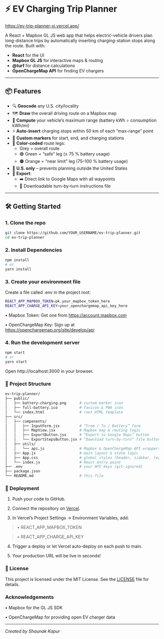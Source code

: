 # ⚡️ EV Charging Trip Planner

https://ev-trip-planner-xi.vercel.app/

A React + Mapbox GL JS web app that helps electric-vehicle drivers plan long-distance trips by automatically inserting charging-station stops along the route. Built with:

- **React** for the UI  
- **Mapbox GL JS** for interactive maps & routing  
- **@turf** for distance calculations  
- **OpenChargeMap API** for finding EV chargers  

---

## 📦 Features

- 🔍 **Geocode** any U.S. city/locality  
- 🗺️ **Draw** the overall driving route on a Mapbox map  
- 🔋 **Compute** your vehicle’s maximum range (battery kWh ÷ consumption kWh/mi)  
- ⚡ **Auto-insert** charging stops within 50 km of each “max-range” point  
- 📍 **Custom markers** for start, end, and charging stations  
- 📐 **Color-coded** route legs:  
  - Grey = overall route  
  - 🟢 Green = “safe” leg (≤ 75 % battery usage)  
  - 🟠 Orange = “near limit” leg (75–100 % battery usage)  
- 🚫 **U.S. only** – prevents planning outside the United States  
- 📄 **Export**:  
  - ➡️ Direct link to Google Maps with all waypoints  
  - 📝 Downloadable turn-by-turn instructions file  

---

## 🛠️ Getting Started

### 1. Clone the repo
```bash
git clone https://github.com/YOUR_USERNAME/ev-trip-planner.git
cd ev-trip-planner
```

### 2. Install Dependencies 
```bash
npm install
# or
yarn install
```

### 3. Create your environment file
Create a file called .env in the project root:
```bash
REACT_APP_MAPBOX_TOKEN=pk.your_mapbox_token_here
REACT_APP_CHARGE_API_KEY=your_openchargemap_api_key_here
```
• Mapbox Token: Get one from https://account.mapbox.com

• OpenChargeMap Key: Sign up at https://openchargemap.org/site/develop/api


### 4. Run the development server
```bash
npm start
# or
yarn start
```
Open http://localhost:3000 in your browser.


### 📂 Project Structure
```bash
ev-trip-planner/
├── public/
│   ├── battery-charging.png      # custom marker icon
│   ├── full-battery.ico          # favicon & PWA icon
│   └── index.html                # root HTML template
├── src/
│   ├── components/
│   │   ├── InputForm.jsx         # “From / To / Battery” form
│   │   ├── MapView.jsx           # Mapbox map & routing logic
│   │   ├── ExportButton.jsx      # “Export to Google Maps” button
│   │   └── ExportStepsButton.jsx # “Download turn-by-turn” file button
│   ├── utils/
│   │   └── api.js                # Mapbox & OpenChargeMap API wrappers
│   ├── App.js                    # main layout & state logic
│   ├── App.css                   # global styles (header, sidebar, legend)
│   └── index.js                  # React entry point
├── .env                          # your API keys (git-ignored)
├── package.json
└── README.md                     # this file
```


### 🚀 Deployment
1. Push your code to GitHub.

2. Connect the repository on [Vercel](https://vercel.com/new).

3. In Vercel’s Project Settings → Environment Variables, add:
   
>  • REACT_APP_MAPBOX_TOKEN

>  • REACT_APP_CHARGE_API_KEY

4. Trigger a deploy or let Vercel auto-deploy on each push to main.

5. Your production URL will be live in seconds!


### 📝 License
This project is licensed under the MIT License.
See the [LICENSE](https://mit-license.org/) file for details.


### Acknowledgements
• Mapbox for the GL JS SDK

• OpenChargeMap for providing open EV charger data

---

*Created by Shaunak Kapur*

